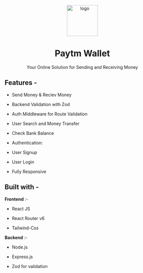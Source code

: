 <div align="center">

  <img src="https://encrypted-tbn0.gstatic.com/images?q=tbn:ANd9GcRBYMs5YUA9Ro5Cq4Z27hlXSSHH6Y7CK6Tc6A&s" height="100" width="100" alt="logo"/>
  
# Paytm Wallet
 Your Online Solution for Sending and Receiving Money
 
</div>


## **Features -**



- Send Money & Reciev Money
 
- Backend Validation with Zod

- Auth Middleware for Route Validation

- User Search and Money Transfer

- Check Bank Balance

- Authentication:

 - User Signup

 - User Login

 - Fully Responsive



## **Built with -**

 **Frontend** :-
- React JS

- React Router v6

- Tailwind-Css 

**Backend** :-

- Node.js

- Express.js

- Zod for validation
